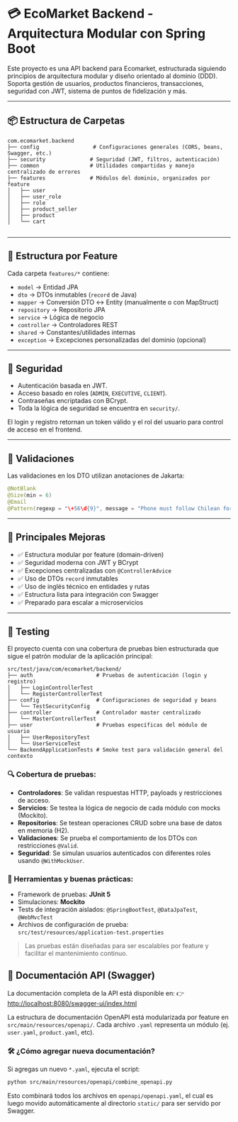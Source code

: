 
# 💳 EcoMarket Backend - Arquitectura Modular con Spring Boot

Este proyecto es una API backend para Ecomarket, estructurada siguiendo principios de arquitectura modular y diseño orientado al dominio (DDD). Soporta gestión de usuarios, productos financieros, transacciones, seguridad con JWT, sistema de puntos de fidelización y más.

---

## 📦 Estructura de Carpetas

```
com.ecomarket.backend
├── config                 # Configuraciones generales (CORS, beans, Swagger, etc.)
├── security              # Seguridad (JWT, filtros, autenticación)
├── common                # Utilidades compartidas y manejo centralizado de errores
├── features              # Módulos del dominio, organizados por feature 
│   ├── user
│   ├── user_role
│   ├── role
│   ├── product_seller
│   ├── product
│   └── cart
 
```

---

## 🧱 Estructura por Feature

Cada carpeta `features/*` contiene:

- `model` → Entidad JPA
- `dto` → DTOs inmutables (`record` de Java)
- `mapper` → Conversión DTO ↔ Entity (manualmente o con MapStruct)
- `repository` → Repositorio JPA
- `service` → Lógica de negocio
- `controller` → Controladores REST
- `shared` → Constantes/utilidades internas
- `exception` → Excepciones personalizadas del dominio (opcional)

---

## 🔐 Seguridad

- Autenticación basada en JWT.
- Acceso basado en roles (`ADMIN`, `EXECUTIVE`, `CLIENT`).
- Contraseñas encriptadas con BCrypt.
- Toda la lógica de seguridad se encuentra en `security/`.

El login y registro retornan un token válido y el rol del usuario para control de acceso en el frontend.

---

## 📜 Validaciones

Las validaciones en los DTO utilizan anotaciones de Jakarta:

```java
@NotBlank
@Size(min = 6)
@Email
@Pattern(regexp = "\+56\d{9}", message = "Phone must follow Chilean format +569XXXXXXXX")
```

---

## 🎯 Principales Mejoras

- ✅ Estructura modular por feature (domain-driven)
- ✅ Seguridad moderna con JWT y BCrypt
- ✅ Excepciones centralizadas con `@ControllerAdvice`
- ✅ Uso de DTOs `record` inmutables
- ✅ Uso de inglés técnico en entidades y rutas
- ✅ Estructura lista para integración con Swagger
- ✅ Preparado para escalar a microservicios

---


## 🧪 Testing

El proyecto cuenta con una cobertura de pruebas bien estructurada que sigue el patrón modular de la aplicación principal:

```
src/test/java/com/ecomarket/backend/
├── auth                    # Pruebas de autenticación (login y registro)
│   ├── LoginControllerTest
│   └── RegisterControllerTest
├── config                  # Configuraciones de seguridad y beans
│   └── TestSecurityConfig
├── controller              # Controlador master centralizado
│   └── MasterControllerTest
├── user                    # Pruebas específicas del módulo de usuario
│   ├── UserRepositoryTest
│   └── UserServiceTest
└── BackendApplicationTests # Smoke test para validación general del contexto
```

### 🔍 Cobertura de pruebas:

- **Controladores**: Se validan respuestas HTTP, payloads y restricciones de acceso.
- **Servicios**: Se testea la lógica de negocio de cada módulo con mocks (Mockito).
- **Repositorios**: Se testean operaciones CRUD sobre una base de datos en memoria (H2).
- **Validaciones**: Se prueba el comportamiento de los DTOs con restricciones `@Valid`.
- **Seguridad**: Se simulan usuarios autenticados con diferentes roles usando `@WithMockUser`.

### 🧪 Herramientas y buenas prácticas:

- Framework de pruebas: **JUnit 5**
- Simulaciones: **Mockito**
- Tests de integración aislados: `@SpringBootTest`, `@DataJpaTest`, `@WebMvcTest`
- Archivos de configuración de prueba:  
  `src/test/resources/application-test.properties`

> Las pruebas están diseñadas para ser escalables por feature y facilitar el mantenimiento continuo.


## 📘 Documentación API (Swagger)

La documentación completa de la API está disponible en:
👉 [http://localhost:8080/swagger-ui/index.html](http://localhost:8080/swagger-ui/index.html)

La estructura de documentación OpenAPI está modularizada por feature en `src/main/resources/openapi/`.
Cada archivo `.yaml` representa un módulo (ej. `user.yaml`, `product.yaml`, etc).

### 🛠️ ¿Cómo agregar nueva documentación?
Si agregas un nuevo `*.yaml`, ejecuta el script:

```bash
python src/main/resources/openapi/combine_openapi.py
```

Esto combinará todos los archivos en `openapi/openapi.yaml`, el cual es luego movido automáticamente al directorio `static/` para ser servido por Swagger.

